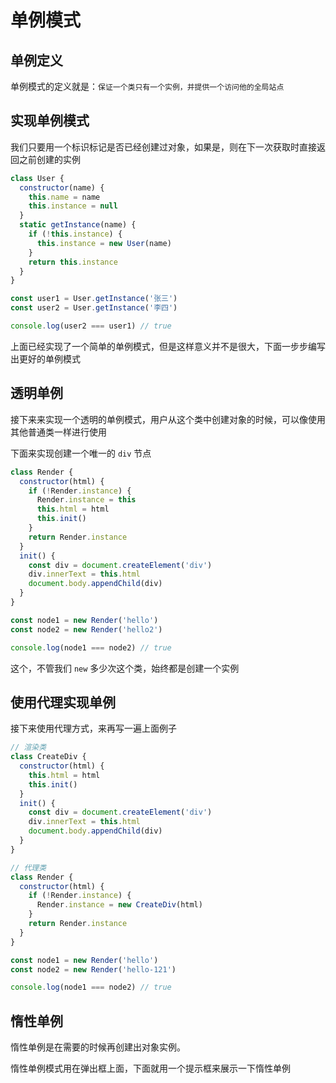 # 单例模式

## 单例定义

单例模式的定义就是：`保证一个类只有一个实例，并提供一个访问他的全局站点`

## 实现单例模式

我们只要用一个标识标记是否已经创建过对象，如果是，则在下一次获取时直接返回之前创建的实例

```js
class User {
  constructor(name) {
    this.name = name
    this.instance = null
  }
  static getInstance(name) {
    if (!this.instance) {
      this.instance = new User(name)
    }
    return this.instance
  }
}

const user1 = User.getInstance('张三')
const user2 = User.getInstance('李四')

console.log(user2 === user1) // true
```

上面已经实现了一个简单的单例模式，但是这样意义并不是很大，下面一步步编写出更好的单例模式

## 透明单例

接下来来实现一个透明的单例模式，用户从这个类中创建对象的时候，可以像使用其他普通类一样进行使用

下面来实现创建一个唯一的 `div` 节点

```js
class Render {
  constructor(html) {
    if (!Render.instance) {
      Render.instance = this
      this.html = html
      this.init()
    }
    return Render.instance
  }
  init() {
    const div = document.createElement('div')
    div.innerText = this.html
    document.body.appendChild(div)
  }
}

const node1 = new Render('hello')
const node2 = new Render('hello2')

console.log(node1 === node2) // true
```

这个，不管我们 `new` 多少次这个类，始终都是创建一个实例

## 使用代理实现单例

接下来使用代理方式，来再写一遍上面例子

```js
// 渲染类
class CreateDiv {
  constructor(html) {
    this.html = html
    this.init()
  }
  init() {
    const div = document.createElement('div')
    div.innerText = this.html
    document.body.appendChild(div)
  }
}

// 代理类
class Render {
  constructor(html) {
    if (!Render.instance) {
      Render.instance = new CreateDiv(html)
    }
    return Render.instance
  }
}

const node1 = new Render('hello')
const node2 = new Render('hello-121')

console.log(node1 === node2) // true
```

## 惰性单例

惰性单例是在需要的时候再创建出对象实例。

惰性单例模式用在弹出框上面，下面就用一个提示框来展示一下惰性单例
